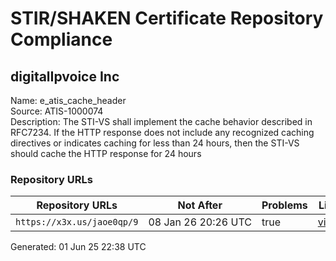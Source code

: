# STIR/SHAKEN Certificate Repository Compliance

## digitalIpvoice Inc

Name: e_atis_cache_header\
Source: ATIS-1000074\
Description: The STI-VS shall implement the cache behavior described in RFC7234. If the HTTP response does not include any recognized caching directives or indicates caching for less than 24 hours, then the STI-VS should cache the HTTP response for 24 hours
### Repository URLs

| Repository URLs | Not After |  Problems | Link |
|-----------------|-----------|-----------|------|
| `https://x3x.us/jaoe0qp/9` | 08&#160;Jan&#160;26&#160;20:26&#160;UTC | true | [view](../../REPOS/4e02f3b2d922a46b6971be46e1a195df788101b7/README.md) |


Generated: 01 Jun 25 22:38 UTC